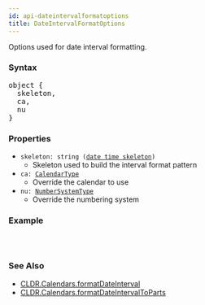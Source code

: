 ```yaml
---
id: api-dateintervalformatoptions
title: DateIntervalFormatOptions
---
```


Options used for date interval formatting.

### Syntax

<pre class="syntax">
object {
  skeleton,
  ca,
  nu
}
</pre>

### Properties
  - <code class="def">skeleton: <span>string ([date time skeleton](api-date-time-skeleton.html))</span></code>
    - Skeleton used to build the interval format pattern
  - <code class="def">ca: <span>[CalendarType](api-calendartype.html)</span></code>
    - Override the calendar to use
  - <code class="def">nu: <span>[NumberSystemType](api-numbersystemtype.html)</span></code>
    - Override the numbering system

### Example

```typescript

```

<pre class="output">

</pre>

### See Also
 - [CLDR.Calendars.formatDateInterval](api-cldr-calendars.html#formatdateinterval)
 - [CLDR.Calendars.formatDateIntervalToParts](api-cldr-calendars.html#formatdateintervaltoparts)
